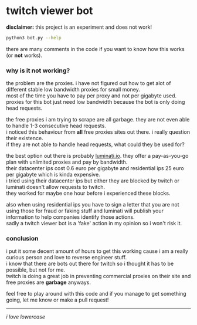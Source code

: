 # twitch viewer bot

__disclaimer:__ this project is an experiment and does not work!

```bash
python3 bot.py --help
```

there are many comments in the code if you want to know how this works (or __not__ works).

### why is it not working?

the problem are the proxies. i have not figured out how to get alot of different stable low bandwidth proxies for small money.  
most of the time you have to pay per proxy and not per gigabyte used. proxies for this bot just need low bandwidth because the bot is only doing head requests.

the free proxies i am trying to scrape are all garbage. they are not even able to handle 1-3 consecutive head requests.  
i noticed this behaviour from __all__ free proxies sites out there. i really question their existence.  
if they are not able to handle head requests, what could they be used for?

the best option out there is probably [luminati.io](https://luminati.io/). they offer a pay-as-you-go plan with unlimited proxies and pay by bandwidth.  
their datacenter ips cost 0.6 euro per gigabyte and residential ips 25 euro per gigabyte which is kinda expensive.  
i tried using their datacenter ips but either they are blocked by twitch or luminati doesn't allow requests to twitch.  
they worked for maybe one hour before i experienced these blocks.

also when using residential ips you have to sign a letter that you are not using those for fraud or faking stuff and luminati will publish your information to help companies identify those actions.  
sadly a twitch viewer bot is a 'fake' action in my opinion so i won't risk it.

### conclusion

i put it some decent amount of hours to get this working cause i am a really curious person and love to reverse engineer stuff.  
i know that there are bots out there for twitch so i thought it has to be possible, but not for me.  
twitch is doing a great job in preventing commercial proxies on their site and free proxies are __garbage__ anyways.

feel free to play around with this code and if you manage to get something going, let me know or make a pull request!

---

_i love lowercase_
